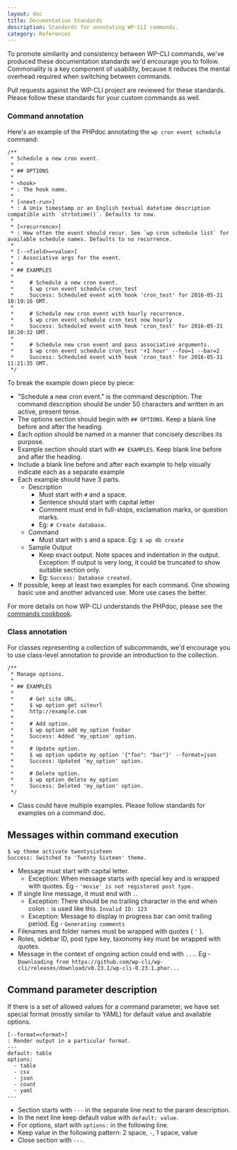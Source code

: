 ```yaml
---
layout: doc
title: Documentation Standards
description: Standards for annotating WP-CLI commands.
category: References
---
```


To promote similarity and consistency between WP-CLI commands, we've produced these documentation standards we'd encourage you to follow. Commonality is a key component of usability, because it reduces the mental overhead required when switching between commands.

Pull requests against the WP-CLI project are reviewed for these standards. Please follow these standards for your custom commands as well.

### Command annotation

Here's an example of the PHPdoc annotating the `wp cron event schedule` command:

```
/**
 * Schedule a new cron event.
 *
 * ## OPTIONS
 *
 * <hook>
 * : The hook name.
 *
 * [<next-run>]
 * : A Unix timestamp or an English textual datetime description compatible with `strtotime()`. Defaults to now.
 *
 * [<recurrence>]
 * : How often the event should recur. See `wp cron schedule list` for available schedule names. Defaults to no recurrence.
 *
 * [--<field>=<value>]
 * : Associative args for the event.
 *
 * ## EXAMPLES
 *
 *     # Schedule a new cron event.
 *     $ wp cron event schedule cron_test
 *     Success: Scheduled event with hook 'cron_test' for 2016-05-31 10:19:16 GMT.
 *
 *     # Schedule new cron event with hourly recurrence.
 *     $ wp cron event schedule cron_test now hourly
 *     Success: Scheduled event with hook 'cron_test' for 2016-05-31 10:20:32 GMT.
 *
 *     # Schedule new cron event and pass associative arguments.
 *     $ wp cron event schedule cron_test '+1 hour' --foo=1 --bar=2
 *     Success: Scheduled event with hook 'cron_test' for 2016-05-31 11:21:35 GMT.
 */
```

To break the example down piece by piece:

* "Schedule a new cron event." is the command description. The command description should be under 50 characters and written in an active, present tense.
* The options section should begin with `## OPTIONS`. Keep a blank line before and after the heading.
* Each option should be named in a manner that concisely describes its purpose.
* Example section should start with `## EXAMPLES`. Keep blank line before and after the heading.
* Include a blank line before and after each example to help visually indicate each as a separate example
* Each example should have 3 parts.
    - Description
        + Must start with `#` and a space.
        + Sentence should start with capital letter
        + Comment must end in full-stops, exclamation marks, or question marks.
        + Eg: `# Create database.`
    - Command
        + Must start with `$` and a space. Eg: `$ wp db create`
    - Sample Output
        + Keep exact output. Note spaces and indentation in the output. Exception: If output is very long, it could be truncated to show suitable section only.
        + Eg: `Success: Database created.`
* If possible, keep at least two examples for each command. One showing basic use and another advanced use. More use cases the better.

For more details on how WP-CLI understands the PHPdoc, please see the [commands cookbook](https://make.wordpress.org/cli/handbook/commands-cookbook/).

### Class annotation

For classes representing a collection of subcommands, we'd encourage you to use class-level annotation to provide an introduction to the collection.

```
/**
 * Manage options.
 *
 * ## EXAMPLES
 *
 *     # Get site URL.
 *     $ wp option get siteurl
 *     http://example.com
 *
 *     # Add option.
 *     $ wp option add my_option foobar
 *     Success: Added 'my_option' option.
 *
 *     # Update option.
 *     $ wp option update my_option '{"foo": "bar"}' --format=json
 *     Success: Updated 'my_option' option.
 *
 *     # Delete option.
 *     $ wp option delete my_option
 *     Success: Deleted 'my_option' option.
 */
```

* Class could have multiple examples. Please follow standards for examples on a command doc.

## Messages within command execution

```
$ wp theme activate twentysixteen
Success: Switched to 'Twenty Sixteen' theme.
```

* Message must start with capital letter.
    - Exception: When message starts with special key and is wrapped with quotes. Eg - `'movie' is not registered post type.`
* If single line message, it must end with `.`.
    - Exception: There should be no trailing character in the end when colon `:` is used like this. `Invalid ID: 123`
    - Exception: Message to display in progress bar can omit trailing period. Eg - `Generating comments`
* Filenames and folder names must be wrapped with quotes ( `'` ).
* Roles, sidebar ID, post type key, taxonomy key must be wrapped with quotes.
* Message in the context of ongoing action could end with `...`. Eg - `Downloading from https://github.com/wp-cli/wp-cli/releases/download/v0.23.1/wp-cli-0.23.1.phar...`

## Command parameter description

If there is a set of allowed values for a command parameter, we have set special format (mostly similar to YAML) for default value and available options.

```
[--format=<format>]
: Render output in a particular format.
---
default: table
options:
  - table
  - csv
  - json
  - count
  - yaml
---
```

* Section starts with `---` in the separate line next to the param description.
* In the next line keep default value with `default: value`.
* For options, start with `options:` in the following line.
* Keep value in the following pattern: 2 space, `-`, 1 space, value
* Close section with `---`.
